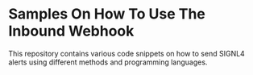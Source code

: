# Samples On How To Use The Inbound Webhook

This repository contains various code snippets on how to send SIGNL4 alerts using different methods and programming languages.
